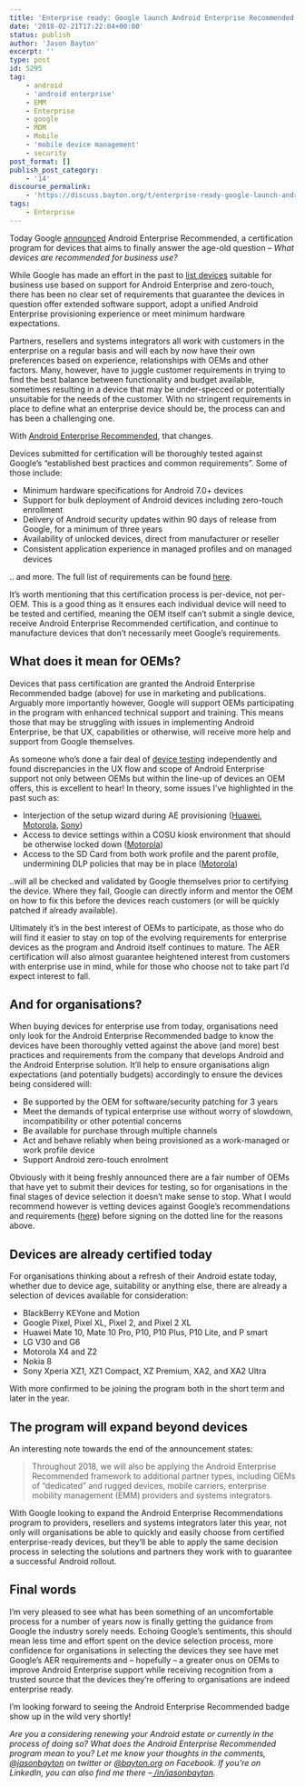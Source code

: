 ```yaml
---
title: 'Enterprise ready: Google launch Android Enterprise Recommended'
date: '2018-02-21T17:22:04+00:00'
status: publish
author: 'Jason Bayton'
excerpt: ''
type: post
id: 5295
tag:
    - android
    - 'android enterprise'
    - EMM
    - Enterprise
    - google
    - MDM
    - Mobile
    - 'mobile device management'
    - security
post_format: []
publish_post_category:
    - '14'
discourse_permalink:
    - 'https://discuss.bayton.org/t/enterprise-ready-google-launch-android-enterprise-recommended/71'
tags:
    - Enterprise
---
```

Today Google [announced](https://blog.google/products/android-enterprise/android-enterprise-recommended-raising-the-bar-of-excellence-for-enterprise-mobility/) Android Enterprise Recommended, a certification program for devices that aims to finally answer the age-old question – *What devices are recommended for business use?*

While Google has made an effort in the past to [list devices](https://www.android.com/enterprise/device-collection/) suitable for business use based on support for Android Enterprise and zero-touch, there has been no clear set of requirements that guarantee the devices in question offer extended software support, adopt a unified Android Enterprise provisioning experience or meet minimum hardware expectations.

Partners, resellers and systems integrators all work with customers in the enterprise on a regular basis and will each by now have their own preferences based on experience, relationships with OEMs and other factors. Many, however, have to juggle customer requirements in trying to find the best balance between functionality and budget available, sometimes resulting in a device that may be under-specced or potentially unsuitable for the needs of the customer. With no stringent requirements in place to define what an enterprise device should be, the process can and has been a challenging one.

With [Android Enterprise Recommended](https://www.android.com/enterprise/recommended/), that changes.

Devices submitted for certification will be thoroughly tested against Google’s “established best practices and common requirements”. Some of those include:

- Minimum hardware specifications for Android 7.0+ devices
- Support for bulk deployment of Android devices including zero-touch enrollment
- Delivery of Android security updates within 90 days of release from Google, for a minimum of three years
- Availability of unlocked devices, direct from manufacturer or reseller
- Consistent application experience in managed proﬁles and on managed devices

.. and more. The full list of requirements can be found [here](https://www.android.com/enterprise/recommended/requirements/).

It’s worth mentioning that this certification process is per-device, not per-OEM. This is a good thing as it ensures each individual device will need to be tested and certified, meaning the OEM itself can’t submit a single device, receive Android Enterprise Recommended certification, and continue to manufacture devices that don’t necessarily meet Google’s requirements.

What does it mean for OEMs?
---------------------------

Devices that pass certification are granted the Android Enterprise Recommended badge (above) for use in marketing and publications. Arguably more importantly however, Google will support OEMs participating in the program with enhanced technical support and training. This means those that may be struggling with issues in implementing Android Enterprise, be that UX, capabilities or otherwise, will receive more help and support from Google themselves.

As someone who’s done a fair deal of [device testing](/android/android-enterprise-device-support/) independently and found discrepancies in the UX flow and scope of Android Enterprise support not only between OEMs but within the line-up of devices an OEM offers, this is excellent to hear! In theory, some issues I’ve highlighted in the past such as:

- Interjection of the setup wizard during AE provisioning ([Huawei](/android/android-enterprise-device-support/#huawei-p10), [Motorola](/android/android-enterprise-device-support/#motorola-moto-z-play), [Sony](/android/android-enterprise-device-support/#sony-xperia-l1))
- Access to device settings within a COSU kiosk environment that should be otherwise locked down ([Motorola](/android/android-enterprise-device-support/#motorola-moto-z))
- Access to the SD Card from both work profile and the parent profile, undermining DLP policies that may be in place ([Motorola](/android/android-enterprise-device-support/#motorola-moto-z))

..will all be checked and validated by Google themselves prior to certifying the device. Where they fail, Google can directly inform and mentor the OEM on how to fix this before the devices reach customers (or will be quickly patched if already available).

Ultimately it’s in the best interest of OEMs to participate, as those who do will find it easier to stay on top of the evolving requirements for enterprise devices as the program and Android itself continues to mature. The AER certification will also almost guarantee heightened interest from customers with enterprise use in mind, while for those who choose not to take part I’d expect interest to fall.

And for organisations?
----------------------

When buying devices for enterprise use from today, organisations need only look for the Android Enterprise Recommended badge to know the devices have been thoroughly vetted against the above (and more) best practices and requirements from the company that develops Android and the Android Enterprise solution. It’ll help to ensure organisations align expectations (and potentially budgets) accordingly to ensure the devices being considered will:

- Be supported by the OEM for software/security patching for 3 years
- Meet the demands of typical enterprise use without worry of slowdown, incompatibility or other potential concerns
- Be available for purchase through multiple channels
- Act and behave reliably when being provisioned as a work-managed or work profile device
- Support Android zero-touch enrolment

Obviously with it being freshly announced there are a fair number of OEMs that have yet to submit their devices for testing, so for organisations in the final stages of device selection it doesn’t make sense to stop. What I would recommend however is vetting devices against Google’s recommendations and requirements ([here](https://www.android.com/enterprise/recommended/requirements/)) before signing on the dotted line for the reasons above.

Devices are already certified today
-----------------------------------

For organisations thinking about a refresh of their Android estate today, whether due to device age, suitability or anything else, there are already a selection of devices available for consideration:

- BlackBerry KEYone and Motion
- Google Pixel, Pixel XL, Pixel 2, and Pixel 2 XL
- Huawei Mate 10, Mate 10 Pro, P10, P10 Plus, P10 Lite, and P smart
- LG V30 and G6
- Motorola X4 and Z2
- Nokia 8
- Sony Xperia XZ1, XZ1 Compact, XZ Premium, XA2, and XA2 Ultra

With more confirmed to be joining the program both in the short term and later in the year.

The program will expand beyond devices
--------------------------------------

An interesting note towards the end of the announcement states:

> Throughout 2018, we will also be applying the Android Enterprise Recommended framework to additional partner types, including OEMs of “dedicated” and rugged devices, mobile carriers, enterprise mobility management (EMM) providers and systems integrators.

With Google looking to expand the Android Enterprise Recommendations program to providers, resellers and systems integrators later this year, not only will organisations be able to quickly and easily choose from certified enterprise-ready devices, but they’ll be able to apply the same decision process in selecting the solutions and partners they work with to guarantee a successful Android rollout.

Final words
-----------

I’m very pleased to see what has been something of an uncomfortable process for a number of years now is finally getting the guidance from Google the industry sorely needs. Echoing Google’s sentiments, this should mean less time and effort spent on the device selection process, more confidence for organisations in selecting the devices they see have met Google’s AER requirements and – hopefully – a greater onus on OEMs to improve Android Enterprise support while receiving recognition from a trusted source that the devices they’re offering to organisations are indeed enterprise ready.

I’m looking forward to seeing the Android Enterprise Recommended badge show up in the wild very shortly!

*Are you a considering renewing your Android estate or currently in the process of doing so? What does the Android Enterprise Recommended program mean to you? Let me know your thoughts in the comments,*[ *@jasonbayton*](https://twitter.com/jasonbayton) *on twitter or* [*@bayton.org*](https://facebook.com/bayton.org) *on Facebook. If you’re on LinkedIn, you can also find me there –*[ */in/jasonbayton*](https://linkedin.com/in/jasonbayton)*.*